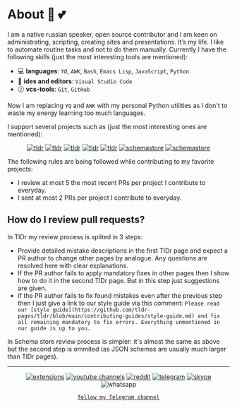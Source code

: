 # About 🎄 💕

I am a native russian speaker, open source contributor and I am
keen on administrating, scripting, creating sites and presentations. It’s my life.
I like to automate routine tasks and not to do them manually. Currently I have the following skills
(just the most interesting tools are mentioned):

- :computer: **languages**: _`YQ`_, _`AWK`_, `Bash`, `Emacs Lisp`, `JavaScript`, `Python`
- :memo: **ides and editors**: `Visual Studio Code`
- :clock130: **vcs-tools**: `Git`, `GitHub`

Now I am replacing `YQ` and `AWK` with my personal Python utilities as I don't to waste my energy learning too much languages.

I support several projects such as (just the most interesting ones are mentioned):

<div align="center">

[![tldr](https://img.shields.io/badge/Better%20Emacs-owner%20%26%20author-e31700)](https://github.com/emilyseville7cfg-better-emacs)
[![tldr](https://img.shields.io/badge/TlDr:%20emacs%20extension-member%20%26%20author-e35300)](https://github.com/tldr-pages/tldr-emacs-extension/pulls/EmilySeville7cfg)
[![tldr](https://img.shields.io/badge/TlDr:%20vscode%20extension-member%20%26%20author-e35300)](https://github.com/tldr-pages/tldr-code-extension/pulls/EmilySeville7cfg)
[![tldr](https://img.shields.io/badge/TlDr:%20Bash%20framework-member%20%26%20author-e35300)](https://github.com/tldr-pages/tldr-bash-framework)
[![tldr](https://img.shields.io/badge/TlDr:%20pages-member-797d00)](https://github.com/tldr-pages/tldr/pulls/EmilySeville7cfg)
[![schemastore](https://img.shields.io/badge/SchemaStore:%20json%20schemas-contributor-2d8f00)](https://github.com/SchemaStore/schemastore/pulls/EmilySeville7cfg) 
[![schemastore](https://img.shields.io/badge/cheatsheets:%20pages-contributor-2d8f00)](https://github.com/cheat/cheatsheets/pulls/EmilySeville7cfg)

</div>

The following rules are being followed while contributing to my favorite projects:

- I review at most 5 the most recent PRs per project I contribute to everyday.
- I sent at most 2 PRs per project I contribute to everyday.

## How do I review pull requests?

In TlDr my review process is splited in 3 steps:

- Provide detailed mistake descriptions in the first TlDr page and expect a PR author to change other pages by analogue.
  Any questions are resolved here with clear explanations.
- If the PR author fails to apply mandatory fixes in other pages then I show how to do it in the second TlDr page.
  But in this step just suggestions are given.
- If the PR author fails to fix found mistakes even after the previous step then I just give a link to our style guide via this comment:
  `Please read our [style guide](https://github.com/tldr-pages/tldr/blob/main/contributing-guides/style-guide.md) and fix all remaining mandatory to fix errors. Everything unmentioned in our guide is up to you.`

In Schema store review process is simpler: it's almost the same as above but the second step is ommited (as JSON schemas are usually much larger than
  TlDr pages).

----

<div align="center">
  
[![extensions](https://img.shields.io/badge/Extensions-orange?logo=readthedocs&logoColor=white)](./extensions.md)
[![youtube channels](https://img.shields.io/badge/Youtube-red?logo=youtube&logoColor=white)](./youtube.md)
[![reddit](https://img.shields.io/badge/Reddit-FF4500?logo=reddit&logoColor=white)](https://www.reddit.com/user/EmilySeville7cfg)
[![telegram](https://img.shields.io/badge/Telegram-blue?logo=telegram&logoColor=white)](https://t.me/emilyseville7cfg)
[![skype](https://img.shields.io/badge/Skype-267aff?logo=skype&logoColor=white)](https://join.skype.com/invite/WMeGcqvpRVeW)
![whatsapp](https://img.shields.io/badge/89242641519-10B418?logo=whatsapp&logoColor=white) 

[`follow my Telegram channel`](https://t.me/emilyseville7cfg_channel)

